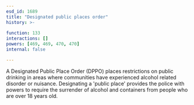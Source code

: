 ```yaml
---
esd_id: 1689
title: "Designated public places order"
history: >-
  
function: 133
interactions: []
powers: [469, 469, 470, 470]
internal: false

---
```


A Designated Public Place Order (DPPO) places restrictions on public drinking in areas where communities have experienced alcohol related disorder or nuisance.  Designating a 'public place' provides the police with powers to require the surrender of alcohol and containers from people who are over 18 years old.

